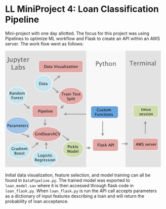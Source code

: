 # LL MiniProject 4: Loan Classification Pipeline
Mini-project with one day allotted. The focus for this project was using Pipelines to optimize ML workflow and Flask to create an API within an AWS server. The work flow went as follows:

![Workflow](workflow.png)

Initial data visualization, feature selection, and model training can all be found in `DataPipeline.py`. The trained model was exported to `loan_model.sav` where it is then accessed through flask code in `loan_flask.py`. When `loan_flask.py` is run the API call accepts parameters as a dictionary of input features describing a loan and will return the probability of loan acceptance. 
